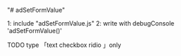 "# adSetFormValue" 

1: include "adSetFormValue.js"
2: write  with debugConsole  'adSetFormValue()'

TODO
  type 「text checkbox ridio 」only


